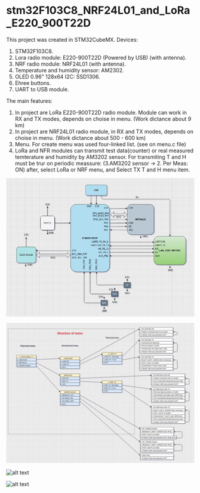 # stm32F103C8_NRF24L01_and_LoRa_E220_900T22D
This project was created in STM32CubeMX.
Devices: 
1. STM32F103C8.
2. Lora radio module: E220-900T22D (Powered by USB) (with antenna).
3. NRF radio module: NRF24L01 (with antenna).
4. Temperature and humidity sensor: AM2302.
5. OLED 0.96" 128x64 I2C: SSD1306.
6. Еhree buttons.
7. UART to USB module.

The main features:
1. In project are LoRa E220-900T22D radio module. Module can work in RX and TX modes, depends on choise in menu. (Work dictance about 9 km)
2. In project are  NRF24L01 radio module, in RX and TX modes, depends on choise in menu. (Work dictance about 500 - 600 km)
3. Menu. For create menu was used four-linked list. (see on menu.c file)
4. LoRa and NFR modules can transmit test data(counter) or real measured temterature and humidity by AM3202 sensor. For transmiting T and H must be trur on periodic meassure:  (3.AM3202 sensor -> 2. Per Meas: ON) after, select LoRa or NRF menu, and Select TX T and H menu item.

![alt text](https://github.com/OlegDemk/stm32F103C8_NRF24L01_and_LoRa_E220_900T22D/blob/main/schem_device.png)


![alt text](https://github.com/OlegDemk/stm32F103C8_NRF24L01_and_LoRa_E220_900T22D/blob/main/%20program_structure.png)

![alt text](https://github.com/OlegDemk/stm32F103C8_NRF24L01_and_LoRa_E220_900T22D/blob/main/20210913_162651.jpg)

![alt text](https://github.com/OlegDemk/stm32F103C8_NRF24L01_and_LoRa_E220_900T22D/blob/main/20210913_163217.jpg)
